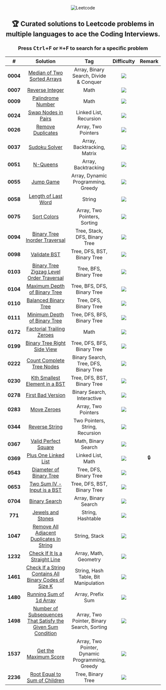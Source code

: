 <div align="center">

<picture>
  <source media="(prefers-color-scheme: light)" srcset="https://telegra.ph/file/50295ab5d953128d8e698.png">
  <source media="(prefers-color-scheme: dark)" srcset="https://telegra.ph/file/7ea4a5e6d225c0fe19686.png">
  <img alt="Leetcode">
</picture>

## 🏆 Curated solutions to Leetcode problems in multiple languages to ace the Coding Interviews.

### Press <kbd>Ctrl</kbd>+<kbd>F</kbd> or <kbd>⌘</kbd>+<kbd>F</kbd> to search for a specific problem

|    #     |                              Solution                               |                       Tag                       | Difficulty  | Remark |
| :------: | :-----------------------------------------------------------------: | :---------------------------------------------: | :---------: | :----: |
| **0004** |                  [Median of Two Sorted Arrays][4]                   |     Array, Binary Search, Divide & Conquer      |  ![][hard]  |        |
| **0007** |                        [Reverse Integer][7]                         |                      Math                       | ![][medium] |        |
| **0009** |                       [Palindrome Number][9]                        |                      Math                       |  ![][easy]  |        |
| **0024** |                      [Swap Nodes in Pairs][24]                      |             Linked List, Recursion              | ![][medium] |        |
| **0026** |                       [Remove Duplicates][26]                       |               Array, Two Pointers               |  ![][easy]  |        |
| **0037** |                         [Sudoku Solver][37]                         |           Array, Backtracking, Matrix           |  ![][hard]  |        |
| **0051** |                           [N-Queens][51]                            |               Array, Backtracking               |  ![][hard]  |        |
| **0055** |                           [Jump Game][55]                           |       Array, Dynamic Programming, Greedy        | ![][medium] |        |
| **0058** |                      [Length of Last Word][58]                      |                     String                      |  ![][easy]  |        |
| **0075** |                          [Sort Colors][75]                          |          Array, Two Pointers, Sorting           | ![][medium] |        |
| **0094** |                 [Binary Tree Inorder Traversal][94]                 |          Tree, Stack, DFS, Binary Tree          |  ![][easy]  |        |
| **0098** |                         [Validate BST][98]                          |           Tree, DFS, BST, Binary Tree           | ![][medium] |        |
| **0103** |           [Binary Tree Zigzag Level Order Traversal][103]           |             Tree, BFS, Binary Tree              | ![][medium] |        |
| **0104** |                 [Maximum Depth of Binary Tree][104]                 |           Tree, BFS, DFS, Binary Tree           |  ![][easy]  |        |
| **0110** |                     [Balanced Binary Tree][110]                     |             Tree, DFS, Binary Tree              |  ![][easy]  |        |
| **0111** |                 [Minimum Depth of Binary Tree][111]                 |           Tree, DFS, BFS, Binary Tree           |  ![][easy]  |        |
| **0172** |                  [Factorial Trailing Zeroes][172]                   |                      Math                       | ![][medium] |        |
| **0199** |                 [Binary Tree Right Side View][199]                  |           Tree, DFS, BFS, Binary Tree           | ![][medium] |        |
| **0222** |                  [Count Complete Tree Nodes][222]                   |      Binary Search, Tree, DFS, Binary Tree      | ![][medium] |        |
| **0230** |                [Kth Smallest Element in a BST][230]                 |           Tree, DFS, BST, Binary Tree           | ![][medium] |        |
| **0278** |                      [First Bad Version][278]                       |           Binary Search, Interactive            |  ![][easy]  |        |
| **0283** |                         [Move Zeroes][283]                          |               Array, Two Pointers               |  ![][easy]  |        |
| **0344** |                        [Reverse String][344]                        |         Two Pointers, String, Recursion         |  ![][easy]  |        |
| **0367** |                     [Valid Perfect Square][367]                     |               Math, Binary Search               |  ![][easy]  |        |
| **0369** |                     [Plus One Linked List][369]                     |                Linked List, Math                | ![][medium] |   🔒   |
| **0543** |                   [Diameter of Binary Tree][543]                    |             Tree, DFS, Binary Tree              |  ![][easy]  |        |
| **0653** |                 [Two Sum IV - Input is a BST][653]                  |           Tree, DFS, BST, Binary Tree           |  ![][easy]  |        |
| **0704** |                        [Binary Search][704]                         |              Array, Binary Search               |  ![][easy]  |        |
| **771**  |                      [Jewels and Stones][771]                       |                String, Hashtable                |  ![][easy]  |        |
| **1047** |          [Remove All Adjacent Duplicates In String][1047]           |                  String, Stack                  |  ![][easy]  |        |
| **1232** |               [Check If It Is a Straight Line][1232]                |              Array, Math, Geometry              |  ![][easy]  |        |
| **1461** |    [Check If a String Contains All Binary Codes of Size K][1461]    |      String, Hash Table, Bit Manipulation       | ![][medium] |        |
| **1480** |                   [Running Sum of 1d Array][1480]                   |                Array, Prefix Sum                |  ![][easy]  |        |
| **1498** | [Number of Subsequences That Satisfy the Given Sum Condition][1498] |   Array, Two Pointer, Binary Search, Sorting    | ![][medium] |        |
| **1537** |                    [Get the Maximum Score][1537]                    | Array, Two Pointer, Dynamic Programming, Greedy |  ![][hard]  |        |
| **2236** |                [Root Equal to Sum of Children][2236]                |                Tree, Binary Tree                |  ![][easy]  |        |

</div>
<!---------------------------------{ Path Reference }-------------------------->

[4]: ./0001-0100/004%20-%20Median%20of%20Two%20Sorted%20Arrays/
[7]: ./0001-0100/007%20-%20Reverse%20Integer/
[9]: ./0001-0100/009%20-%20Palindrome%20Number/
[24]: ./0001-0100/024%20-%20Swap%20Nodes%20in%20Pairs/
[26]: ./0001-0100/026%20-%20Remove%20Duplicates%20from%20Sorted%20Array/
[37]: ./0001-0100/037%20-%20Sudoku%20Solver/
[51]: ./0001-0100/051%20-%20N-Queens/
[55]: ./0001-0100/055%20-%20Jump%20Game/
[58]: ./0001-0100/058%20-%20Length%20of%20Last%20Word/
[75]: ./0001-0100/075%20-%20Sort%20Colors/
[94]: ./0001-0100/094%20-%20Binary%20Tree%20Inorder%20Traversal/
[98]: ./0001-0100/098%20-%20Validate%20Binary%20Search%20Tree/
[103]: ./0101-0200/103%20-%20Binary%20Tree%20Zigzag%20Level%20Order%20Traversal/
[104]: ./0101-0200/104%20-%20Maximum%20Depth%20of%20Binary%20Tree/
[110]: ./0101-0200/110%20-%20Balanced%20Binary%20Tree/
[111]: ./0101-0200/111%20-%20Minimum%20Depth%20of%20Binary%20Tree/
[172]: ./0101-0200/172%20-%20Factorial%20Trailing%20Zeroes/
[199]: ./0101-0200/199%20-%20Binary%20Tree%20Right%20Side%20View/
[222]: ./0201-0300/222%20-%20Count%20Complete%20Tree%20Nodes/
[230]: ./0201-0300/230%20-%20Kth%20Smallest%20Element%20in%20a%20BST/
[278]: ./0201-0300/278%20-%20First%20Bad%20Version/
[283]: ./0201-0300/283%20-%20Move%20Zeroes/
[344]: ./0301-0400/344%20-%20Reverse%20String/
[367]: ./0301-0400/367%20-%20Valid%20Perfect%20Square/
[369]: ./0301-0400/369%20-%20Plus%20One%20Linked%20List/
[543]: ./0501-0600/543%20-%20Diameter%20of%20Binary%20Tree/
[653]: ./0601-0700/653%20-%20Two%20Sum%20IV%20-%20Input%20is%20a%20BST/
[704]: ./0701-0800/704%20-%20Binary%20Search/
[771]: ./0701-0800/771%20-%20Jewels%20and%20Stones/
[1047]: ./1001-1100/1047%20-%20Remove%20All%20Adjacent%20Duplicates%20In%20String/
[1232]: ./1201-1300/1232%20-%20Check%20If%20It%20Is%20a%20Straight%20Line/
[1461]: ./1401-1500/1461%20-%20Check%20If%20a%20String%20Contains%20All%20Binary%20Codes%20of%20Size%20K/
[1480]: ./1401-1500/1480%20-%20Running%20Sum%20of%201d%20Array/
[1498]: ./1401-1500/1498%20-%20Number%20of%20Subsequences%20That%20Satisfy%20the%20Given%20Sum%20Condition/
[1537]: ./1501-1600/1537%20-%20Get%20the%20Maximum%20Score/
[2236]: ./2201-2300/2236%20-%20Root%20Equals%20Sum%20of%20Children/

<!----------------------------------{ Labels }--------------------------------->

[easy]: https://img.shields.io/badge/-Easy-bright
[medium]: https://img.shields.io/badge/-Medium-yellow
[hard]: https://img.shields.io/badge/-Hard-red

